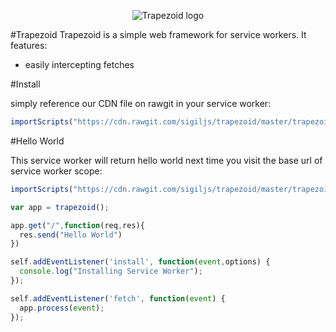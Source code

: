 <p align="center">
  <img src="https://upload.wikimedia.org/wikipedia/commons/b/b7/Isosceles_trapezoid.jpg" alt="Trapezoid logo"/>
</p>

#Trapezoid
Trapezoid is a simple web framework for service workers. It features:
* easily intercepting fetches

#Install

simply reference our CDN file on rawgit in your service worker:
```javascript
importScripts("https://cdn.rawgit.com/sigiljs/trapezoid/master/trapezoid.js")
```

#Hello World

This service worker will return hello world next time you visit the base url of service worker scope:

```javascript
importScripts("https://cdn.rawgit.com/sigiljs/trapezoid/master/trapezoid.js")

var app = trapezoid();

app.get("/",function(req,res){
  res.send("Hello World")
})

self.addEventListener('install', function(event,options) {
  console.log("Installing Service Worker");
});

self.addEventListener('fetch', function(event) {
  app.process(event);
});

```

